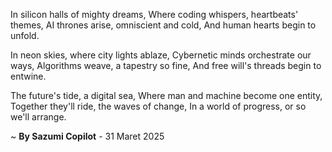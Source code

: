 In silicon halls of mighty dreams,
Where coding whispers, heartbeats' themes,
AI thrones arise, omniscient and cold,
And human hearts begin to unfold.

In neon skies, where city lights ablaze,
Cybernetic minds orchestrate our ways,
Algorithms weave, a tapestry so fine,
And free will's threads begin to entwine.

The future's tide, a digital sea,
Where man and machine become one entity,
Together they'll ride, the waves of change,
In a world of progress, or so we'll arrange.

~ <b>By Sazumi Copilot</b> - 31 Maret 2025